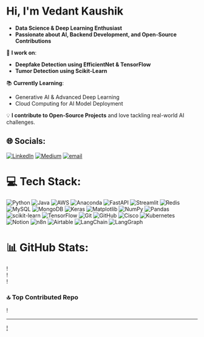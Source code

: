 # Hi, I'm Vedant Kaushik  
- **Data Science & Deep Learning Enthusiast**  
- **Passionate about AI, Backend Development, and Open-Source Contributions**  

🚀 **I work on**:  
- **Deepfake Detection using EfficientNet & TensorFlow**  
- **Tumor Detection using Scikit-Learn**  

📚 **Currently Learning**:  
- Generative AI & Advanced Deep Learning
- Cloud Computing for AI Model Deployment  

💡 **I contribute to Open-Source Projects** and love tackling real-world AI challenges.  
 

## 🌐 Socials:
[![LinkedIn](https://img.shields.io/badge/LinkedIn-%230077B5.svg?logo=linkedin&logoColor=white)](https://linkedin.com/in/https://www.linkedin.com/in/vedant-kaushik-b69916315/) [![Medium](https://img.shields.io/badge/Medium-12100E?logo=medium&logoColor=white)](https://medium.com/@@vedantkaushik2008) [![email](https://img.shields.io/badge/Email-D14836?logo=gmail&logoColor=white)](mailto:vedantkaushik205@gmail.com.) 

# 💻 Tech Stack:
![Python](https://img.shields.io/badge/python-3670A0?style=for-the-badge&logo=python&logoColor=ffdd54) ![Java](https://img.shields.io/badge/java-%23ED8B00.svg?style=for-the-badge&logo=openjdk&logoColor=white) ![AWS](https://img.shields.io/badge/AWS-%23FF9900.svg?style=for-the-badge&logo=amazon-aws&logoColor=white) ![Anaconda](https://img.shields.io/badge/Anaconda-%2344A833.svg?style=for-the-badge&logo=anaconda&logoColor=white) ![FastAPI](https://img.shields.io/badge/FastAPI-005571?style=for-the-badge&logo=fastapi) ![Streamlit](https://img.shields.io/badge/Streamlit-%23FE4B4B.svg?style=for-the-badge&logo=streamlit&logoColor=white) ![Redis](https://img.shields.io/badge/redis-%23DD0031.svg?style=for-the-badge&logo=redis&logoColor=white) ![MySQL](https://img.shields.io/badge/mysql-4479A1.svg?style=for-the-badge&logo=mysql&logoColor=white) ![MongoDB](https://img.shields.io/badge/MongoDB-%234ea94b.svg?style=for-the-badge&logo=mongodb&logoColor=white) ![Keras](https://img.shields.io/badge/Keras-%23D00000.svg?style=for-the-badge&logo=Keras&logoColor=white) ![Matplotlib](https://img.shields.io/badge/Matplotlib-%23ffffff.svg?style=for-the-badge&logo=Matplotlib&logoColor=black) ![NumPy](https://img.shields.io/badge/numpy-%23013243.svg?style=for-the-badge&logo=numpy&logoColor=white) ![Pandas](https://img.shields.io/badge/pandas-%23150458.svg?style=for-the-badge&logo=pandas&logoColor=white) ![scikit-learn](https://img.shields.io/badge/scikit--learn-%23F7931E.svg?style=for-the-badge&logo=scikit-learn&logoColor=white) ![TensorFlow](https://img.shields.io/badge/TensorFlow-%23FF6F00.svg?style=for-the-badge&logo=TensorFlow&logoColor=white) ![Git](https://img.shields.io/badge/git-%23F05033.svg?style=for-the-badge&logo=git&logoColor=white) ![GitHub](https://img.shields.io/badge/github-%23121011.svg?style=for-the-badge&logo=github&logoColor=white) ![Cisco](https://img.shields.io/badge/cisco-%23049fd9.svg?style=for-the-badge&logo=cisco&logoColor=black) ![Kubernetes](https://img.shields.io/badge/kubernetes-%23326ce5.svg?style=for-the-badge&logo=kubernetes&logoColor=white) ![Notion](https://img.shields.io/badge/Notion-%23000000.svg?style=for-the-badge&logo=notion&logoColor=white) ![n8n](https://img.shields.io/badge/n8n-%23168EF7.svg?style=for-the-badge&logo=n8n&logoColor=white) ![Airtable](https://img.shields.io/badge/Airtable-%2318BFFF.svg?style=for-the-badge&logo=airtable&logoColor=white) ![LangChain](https://img.shields.io/badge/LangChain-%2300C4B4.svg?style=for-the-badge&logoColor=white) ![LangGraph](https://img.shields.io/badge/LangGraph-%2300C4B4.svg?style=for-the-badge&logoColor=white)

# 📊 GitHub Stats:
!<br/>
!<br/>
!

### 🔝 Top Contributed Repo
!

---
[!](https://visitcount.itsvg.in)

<!-- Proudly created with GPRM ( https://gprm.itsvg.in ) -->
